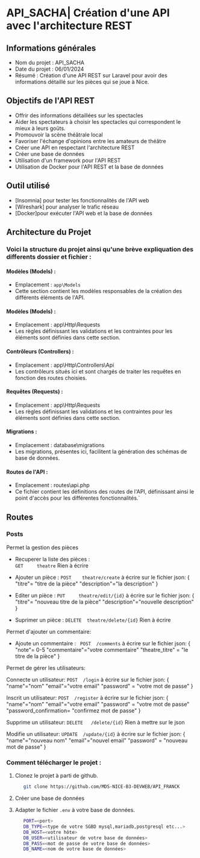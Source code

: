 

# API_SACHA| Création d'une API avec l'architecture REST

## Informations générales
- Nom du projet : API_SACHA
- Date du projet : 06/01/2024
- Résumé : Création d'une API REST sur Laravel pour avoir des informations détaillé sur les pièces qui se joue à Nice.

## Objectifs de l'API REST
- Offrir des informations détaillées sur les spectacles
- Aider les spectateurs à choisir les spectacles qui correspondent le mieux à leurs goûts.
- Promouvoir la scène théâtrale local
- Favoriser l'échange d'opinions entre les amateurs de théâtre
- Créer une API en respectant l'architecture REST
- Créer une base de données
- Utilisation d'un framework pour l'API REST
- Utilisation de Docker pour l'API REST et la base de données

## Outil utilisé
- [Insomnia] pour tester les fonctionnalités de l'API web
- [Wireshark] pour analyser le trafic réseau
- [Docker]pour exécuter l'API web et la base de données




## Architecture du Projet

### Voici la structure du projet ainsi qu'une brève expliquation des differents dossier et fichier :

#### Modèles (Models) :
- Emplacement : ```app\Models```
- Cette section contient les modèles responsables de la création des différents éléments de l'API.

#### Modèles (Models) :

- Emplacement : app\Http\Requests
- Les règles définissant les validations et les contraintes pour les éléments sont définies dans cette section.

#### Contrôleurs (Controllers) :

- Emplacement : app\Http\Controllers\Api
- Les contrôleurs situés ici et sont chargés de traiter les requêtes en fonction des routes choisies.

#### Requêtes (Requests) :

- Emplacement : app\Http\Requests
- Les règles définissant les validations et les contraintes pour les éléments sont définies dans cette section.

#### Migrations :
- Emplacement : database\migrations
- Les migrations, présentes ici, facilitent la génération des schémas de base de données.


#### Routes de l'API :
- Emplacement : routes\api.php
- Ce fichier contient les définitions des routes de l'API, définissant ainsi le point d'accès pour les différentes fonctionnalités.`

## Routes
### Posts

Permet la gestion des pièces

- Recuperer la liste des pièces :  
``` GET     theatre ```
Rien à écrire

- Ajouter un pièce : 
``` POST    theatre/create ```
à écrire sur le fichier json:
{
"titre"= "titre de la pièce"
"description"="la description"
}

- Editer un pièce : 
``` PUT     theatre/edit/{id} ```
à écrire sur le fichier json:
{
"titre"= "nouveau titre de la pièce"
"description"="nouvelle description"
}


- Suprimer un pièce :
``` DELETE  theatre/delete/{id} ```
Rien à écrire

Permet d'ajouter un commentaire:

- Ajoute un commentaire :
``` POST  /comments```
à écrire sur le fichier json:
{
"note"= 0-5
"commentaire"="votre commentaire"
"theatre_titre" = "le titre de la pièce"
}

Permet de gérer les utilisateurs:

Connecte un utilisateur:
```POST  /login```
à écrire sur le fichier json:
{
"name"="nom"
"email"="votre email"
"password" = "votre mot de passe"
}

Inscrit un utilisateur:
```POST  /register```
à écrire sur le fichier json:
{
"name"="nom"
"email"="votre email"
"password" = "votre mot de passe"
"password_confirmation= "confirmez mot de passe"
}

Supprime un utilisateur:
```DELETE   /delete/{id}```
Rien à mettre sur le json

Modifie un utilisateur:
```UPDATE  /update/{id}```
à écrire sur le fichier json:
{
"name"="nouveau nom"
"email"="nouvel email"
"password" = "nouveau mot de passe"
}

### Comment télécharger le projet :

1. Clonez le projet à parti de github.

   ```bash
      git clone https://github.com/MDS-NICE-B3-DEVWEB/API_FRANCK
    ```

3. Créer une base de données

2. Adapter le fichier `.env` à votre base de données.

   ```bash
      PORT=<port>
      DB_TYPE=<type de votre SGBD mysql,mariadb,postgresql etc...>
      DB_HOST=<votre hôte>
      DB_USER=<utilisateur de votre base de données>
      DB_PASS=<mot de passe de votre base de données>
      DB_NAME=<nom de votre base de données>
    ```



